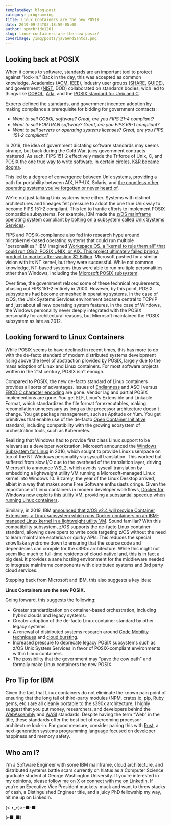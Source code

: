 ```yaml
---
templateKey: blog-post
category: programming
title: Linux Containers are the new POSIX
date: 2019-09-24T03:18:59-05:00
author: spmcbride1201
slug: linux-containers-are-the-new-posix/
coverimage: /img/posts/javaAndSantos.png
---
```


## Looking back at POSIX

When it comes to software, standards are an important tool to protect against “lock-in.” Back in the day, this was accepted as common knowledge. Academics ([ACM](https://www.acm.org/), [IEEE](https://www.ieee.org/)), industry user groups ([SHARE](<https://en.wikipedia.org/wiki/SHARE_(computing)>), [GUIDE](https://en.wikipedia.org/wiki/GUIDE_International)), and government ([NIST](https://www.nist.gov/), DOD) collaborated on standards bodies, wich led to things like [COBOL](https://www.bushido.codes/cobol-lang), [Ada](https://www.adacore.com/about-ada), and the [POSIX standard for Unix and C](https://en.wikipedia.org/wiki/POSIX).

Experts defined the standards, and government incented adoption by making compliance a prerequisite for bidding for government contracts:

- _Want to sell COBOL software? Great, are you FIPS 21-4 compliant?_
- _Want to sell FORTRAN software? Great, are you FIPS 69-1 compliant?_
- _Want to sell servers or operating systems licenses? Great, are you FIPS 151-2 compliant?_

In 2019, the idea of government dictating software standards may seems strange, but back during the Cold War, juicy government contracts mattered. As such, FIPS 151-2 effectively made the Triforce of Unix, C, and POSIX the one true way to write software. In certain circles, [K&R became dogma](https://www.amazon.com/Programming-Language-2nd-Brian-Kernighan/dp/0131103628).

This led to a degree of convergence between Unix systems, providing a path for portability between AIX, HP-UX, Solaris, and [the countless other operating systems you've forgotten or never heard of](https://www.itl.nist.gov/div897/ctg/posix/finalreg4.htm).

We're not just talking Unix systems here either. Systems with distinct architectures and lineages felt pressure to adopt the one true Unix way to become FIPS 151-2 compliant. This led to frantic efforts to implement POSIX compatible subsystems. For example, IBM made the [z/OS mainframe operating system](https://en.wikipedia.org/wiki/Z/OS) compliant by [bolting on a subsystem called Unix Systems Services](https://en.wikipedia.org/wiki/UNIX_System_Services).

FIPS and POSIX-compliance also fed into research hype around microkernel-based operating systems that could run multiple "personalities." IBM imagined [Workspace OS, a "kernel to rule them all" that could run OS/2, POSIX UNIX, or AIX. This project ultimately failed bring a product to market after wasting \$2 Billion](https://archive.org/details/WorkplaceMicrokernelAndOSACaseStudy). Microsoft pushed for a similar vision with its NT kernel, but they were successful. While not common knowledge, NT-based systems thus were able to run multiple personalities other than Windows, including the [Microsoft POSIX subsystem](https://en.wikipedia.org/wiki/Microsoft_POSIX_subsystem).

Over time, the government relaxed some of these technical requirements, phasing out FIPS 151-2 entirely in 2000. However, by this point, POSIX subsystems had become enmeshed in operating systems. In the case of z/OS, the Unix Systems Services environment became central to TCP/IP and just about all new operating system features. In the case of Windows, the Windows personality never deeply integrated with the POSIX personality for architectural reasons, but Microsoft maintained the POSIX subsystem as late as 2012.

## Looking forward to Linux Containers

While POSIX seems to have declined in recent times, this has more to do with the de-facto standard of modern distributed systems development rising above the level of abstraction provided by POSIX, largely due to the mass adoption of Linux and Linux containers. For most software projects written in the 21st century, POSIX isn't enough.

Compared to POSIX, the new de-facto standard of Linux containers provides all sorts of advantages. Issues of [Endianness](https://en.wikipedia.org/wiki/Endianness) and ASCII versus [EBCDIC character encoding](https://en.wikipedia.org/wiki/EBCDIC) are gone. Vendor lag and partial POSIX implementions are gone. You get ELF, Linux's Extensible and Linkable Format, which standardizes the file format for executables, making recompilation unnecessary as long as the processor architecture doesn't change. You get package management, such as Aptitude or Yum. You get primitives that enable use of the de-facto [Open Container Initiative](https://www.opencontainers.org/) standard, including compatibility with the growing ecosystem of orchestration tools, such as Kubernetes.

Realizing that Windows had to provide first class Linux support to be relevant as a developer workstation, Microsoft announced the [Windows Subsystem for Linux](https://en.wikipedia.org/wiki/Windows_Subsystem_for_Linux) in 2016, which sought to provide Linux userspace on top of the NT Windows personality via syscall translation. This worked but suffered from slow I/O due to the overhead of the translation layer, driving Microsoft to announce WSL2, which avoids syscall translation by embedding a lightweight utility VM running a Microsoft-managed Linux kernel into Windows 10. Bizarely, the year of the Linux Desktop arrived, albiet in a way that makes some Free Software enthusiasts cringe. Given the importance of Linux containers in modern developer workflows, [Docker for Windows now exploits this utility VM, providing a substantial speedup when running Linux containers](https://docs.docker.com/docker-for-windows/wsl-tech-preview/).

Similarly, in 2019, IBM [announced that z/OS v2.4 will provide Container Extensions, a Linux subsystem which runs Docker containers on an IBM-managed Linux kernel in a lightweight utility VM](https://www-01.ibm.com/common/ssi/ShowDoc.wss?docURL=/common/ssi/rep_ca/1/872/ENUSAP19-0011/index.html&request_locale=en). Sound familiar? With this compatibility subsystem, z/OS supports the de-facto Linux container standard, allowing developers to write code targeting z/OS without the need to learn mainframe esoterica or quirky APIs. This reduces the special snowflake syndrome down to ensuring that the source code and dependecies can compile for the s390x architecture. While this might not seem like much to full-time residents of cloud-native land, this is in fact a big deal. It provides a sane hosting environment for the middleware needed to integrate mainframe components with distributed systems and 3rd party cloud services.

Stepping back from Microsoft and IBM, this also suggests a key idea:

**Linux Containers are the new POSIX.**

Going forward, this suggests the following:

- Greater standardization on container-based orchestration, including hybrid clouds and legacy systems.
- Greater adoption of the de-facto Linux container standard by other legacy systems.
- A renewal of distributed systems research around [Code Mobility techniques](https://en.wikipedia.org/wiki/Code_mobility) and [cloud bursting](https://azure.microsoft.com/en-us/overview/what-is-cloud-bursting/).
- Increased pressure to deprecate legacy POSIX subsystems such as z/OS Unix System Services in favor of POSIX-compliant environments within Linux containers.
- The possibility that the government may "pave the cow path" and formally make Linux containers the new POSIX.

## Pro Tip for IBM

Given the fact that Linux containers do not eliminate the known pain point of ensuring that the long tail of third-party modules (NPM, crates.io, pip, Ruby gems, etc.) are all cleanly portable to the s390x architecture, I highly suggest that you put money, researchers, and developers behind the [WebAssembly](https://webassembly.org/) and [WASI](https://wasi.dev/) standards. Despite having the term “Web” in the title, these standards offer the best bet of overcoming processor architecture lock-in. For good measure, consider pairing this with [Rust](https://www.rust-lang.org/), a next-generation systems programming language focused on developer happiness and memory safety.

## Who am I?

I'm a Software Engineer with some IBM mainframe, cloud architecture, and distributed systems battle scars currently on hiatus as a Computer Science graduate student at George Washington University. If you’re interested in my opinions, please [follow me on X](https://x.com/bushidocodes) or [connect with me on LinkedIn](https://www.linkedin.com/in/bushidocodes/). If you’re an Executive Vice President muckety-muck and want to throw stacks of cash, a Distinguished Engineer title, and a juicy PhD fellowship my way, hit me up on LinkedIn.

(< •\_•)>⌐■-■

(⌐■_■)
